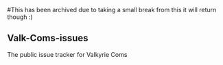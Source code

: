 #This has been archived due to taking a small break from this it will return though :)

## Valk-Coms-issues
The public issue tracker for Valkyrie Coms
